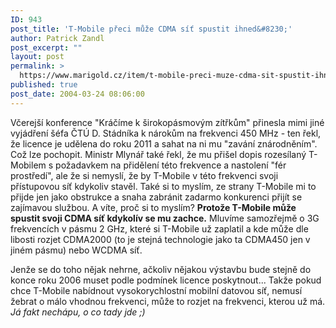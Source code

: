 ```yaml
---
ID: 943
post_title: 'T-Mobile přeci může CDMA síť spustit ihned&#8230;'
author: Patrick Zandl
post_excerpt: ""
layout: post
permalink: >
  https://www.marigold.cz/item/t-mobile-preci-muze-cdma-sit-spustit-ihned
published: true
post_date: 2004-03-24 08:06:00
---
```

<P>Včerejší konference "Kráčíme k širokopásmovým zítřkům" přinesla mimi jiné vyjádření šéfa ČTÚ D. Stádníka k nárokům na frekvenci 450 MHz - ten řekl, že licence je udělena do roku 2011 a sahat na ni mu "zavání znárodněním". Což lze pochopit. Ministr Mlynář také řekl, že mu přišel dopis rozesílaný T-Mobilem s požadavkem na přidělení této frekvence a nastolení "fér prostředí", ale že si nemyslí, že by T-Mobile v této frekvenci svoji přístupovou síť kdykoliv stavěl. Také si to myslím, ze strany T-Mobile mi to přijde jen jako obstrukce a snaha zabránit zadarmo konkurenci přijít se zajímavou službou. A víte, proč si to myslím? <STRONG>Protože T-Mobile může spustit svoji CDMA síť kdykolív se mu zachce.</STRONG> Mluvíme samozřejmě o 3G frekvencích v pásmu 2 GHz, které si T-Mobile už zaplatil a kde může dle libosti rozjet CDMA2000 (to je stejná technologie jako ta CDMA450 jen v jiném pásmu) nebo WCDMA síť. </P>
<P>Jenže se do toho nějak nehrne, ačkoliv nějakou výstavbu bude stejně do konce roku 2006 muset podle podmínek licence poskytnout... Takže pokud chce T-Mobile nabídnout vysokorychlostní mobilní datovou síť, nemusí žebrat o málo vhodnou frekvenci, může to rozjet na frekvenci, kterou už má. <EM>Já fakt nechápu, o co tady jde ;)</EM></P>